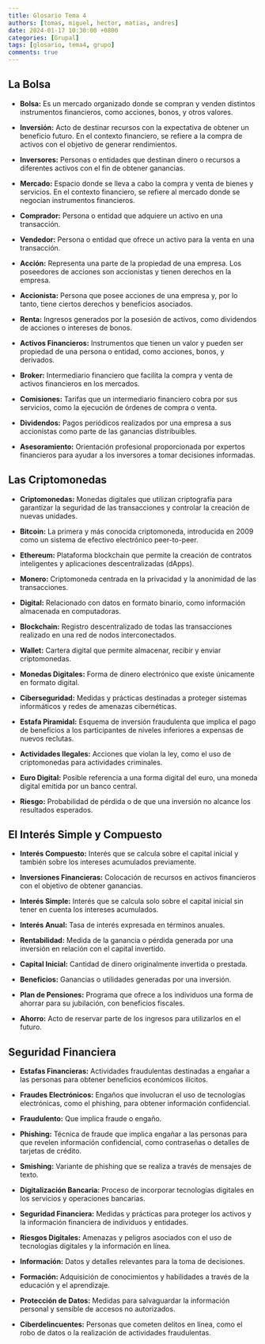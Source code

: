 ```yaml
---
title: Glosario Tema 4
authors: [tomas, miguel, hector, matias, andres]
date: 2024-01-17 10:30:00 +0800
categories: [Grupal]
tags: [glosario, tema4, grupo]
comments: true
---
```


## La Bolsa
- **Bolsa:** Es un mercado organizado donde se compran y venden distintos instrumentos financieros, como acciones, bonos, y otros valores.

- **Inversión:** Acto de destinar recursos con la expectativa de obtener un beneficio futuro. En el contexto financiero, se refiere a la compra de activos con el objetivo de generar rendimientos.

- **Inversores:** Personas o entidades que destinan dinero o recursos a diferentes activos con el fin de obtener ganancias.

- **Mercado:** Espacio donde se lleva a cabo la compra y venta de bienes y servicios. En el contexto financiero, se refiere al mercado donde se negocian instrumentos financieros.

- **Comprador:** Persona o entidad que adquiere un activo en una transacción.

- **Vendedor:** Persona o entidad que ofrece un activo para la venta en una transacción.

- **Acción:** Representa una parte de la propiedad de una empresa. Los poseedores de acciones son accionistas y tienen derechos en la empresa.

- **Accionista:** Persona que posee acciones de una empresa y, por lo tanto, tiene ciertos derechos y beneficios asociados.

- **Renta:** Ingresos generados por la posesión de activos, como dividendos de acciones o intereses de bonos.

- **Activos Financieros:** Instrumentos que tienen un valor y pueden ser propiedad de una persona o entidad, como acciones, bonos, y derivados.

- **Broker:** Intermediario financiero que facilita la compra y venta de activos financieros en los mercados.

- **Comisiones:** Tarifas que un intermediario financiero cobra por sus servicios, como la ejecución de órdenes de compra o venta.

- **Dividendos:** Pagos periódicos realizados por una empresa a sus accionistas como parte de las ganancias distribuibles.

- **Asesoramiento:** Orientación profesional proporcionada por expertos financieros para ayudar a los inversores a tomar decisiones informadas.

## Las Criptomonedas
- **Criptomonedas:** Monedas digitales que utilizan criptografía para garantizar la seguridad de las transacciones y controlar la creación de nuevas unidades.

- **Bitcoin:** La primera y más conocida criptomoneda, introducida en 2009 como un sistema de efectivo electrónico peer-to-peer.

- **Ethereum:** Plataforma blockchain que permite la creación de contratos inteligentes y aplicaciones descentralizadas (dApps).

- **Monero:** Criptomoneda centrada en la privacidad y la anonimidad de las transacciones.

- **Digital:** Relacionado con datos en formato binario, como información almacenada en computadoras.

- **Blockchain:** Registro descentralizado de todas las transacciones realizado en una red de nodos interconectados.

- **Wallet:** Cartera digital que permite almacenar, recibir y enviar criptomonedas.

- **Monedas Digitales:** Forma de dinero electrónico que existe únicamente en formato digital.

- **Ciberseguridad:** Medidas y prácticas destinadas a proteger sistemas informáticos y redes de amenazas cibernéticas.

- **Estafa Piramidal:** Esquema de inversión fraudulenta que implica el pago de beneficios a los participantes de niveles inferiores a expensas de nuevos reclutas.

- **Actividades Ilegales:** Acciones que violan la ley, como el uso de criptomonedas para actividades criminales.

- **Euro Digital:** Posible referencia a una forma digital del euro, una moneda digital emitida por un banco central.

- **Riesgo:** Probabilidad de pérdida o de que una inversión no alcance los resultados esperados.

## El Interés Simple y Compuesto
- **Interés Compuesto:** Interés que se calcula sobre el capital inicial y también sobre los intereses acumulados previamente.

- **Inversiones Financieras:** Colocación de recursos en activos financieros con el objetivo de obtener ganancias.

- **Interés Simple:** Interés que se calcula solo sobre el capital inicial sin tener en cuenta los intereses acumulados.

- **Interés Anual:** Tasa de interés expresada en términos anuales.

- **Rentabilidad:** Medida de la ganancia o pérdida generada por una inversión en relación con el capital invertido.

- **Capital Inicial:** Cantidad de dinero originalmente invertida o prestada.

- **Beneficios:** Ganancias o utilidades generadas por una inversión.

- **Plan de Pensiones:** Programa que ofrece a los individuos una forma de ahorrar para su jubilación, con beneficios fiscales.

- **Ahorro:** Acto de reservar parte de los ingresos para utilizarlos en el futuro.

## Seguridad Financiera
- **Estafas Financieras:** Actividades fraudulentas destinadas a engañar a las personas para obtener beneficios económicos ilícitos.

- **Fraudes Electrónicos:** Engaños que involucran el uso de tecnologías electrónicas, como el phishing, para obtener información confidencial.

- **Fraudulento:** Que implica fraude o engaño.

- **Phishing:** Técnica de fraude que implica engañar a las personas para que revelen información confidencial, como contraseñas o detalles de tarjetas de crédito.

- **Smishing:** Variante de phishing que se realiza a través de mensajes de texto.

- **Digitalización Bancaria:** Proceso de incorporar tecnologías digitales en los servicios y operaciones bancarias.

- **Seguridad Financiera:** Medidas y prácticas para proteger los activos y la información financiera de individuos y entidades.

- **Riesgos Digitales:** Amenazas y peligros asociados con el uso de tecnologías digitales y la información en línea.

- **Información:** Datos y detalles relevantes para la toma de decisiones.

- **Formación:** Adquisición de conocimientos y habilidades a través de la educación y el aprendizaje.

- **Protección de Datos:** Medidas para salvaguardar la información personal y sensible de accesos no autorizados.

- **Ciberdelincuentes:** Personas que cometen delitos en línea, como el robo de datos o la realización de actividades fraudulentas.
